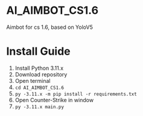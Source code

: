 # AI_AIMBOT_CS1.6
Aimbot for cs 1.6, based on YoloV5

# Install Guide
1. Install Python 3.11.x
2. Download repository
3. Open terminal
5. ```cd AI_AIMBOT_CS1.6```
6. ```py -3.11.x -m pip install -r requirements.txt```
7. Open Counter-Strike in window
8. ```py -3.11.x main.py```
